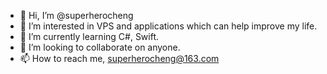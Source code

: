- 👋 Hi, I’m @superherocheng
- 👀 I’m interested in VPS and applications which can help improve my life.
- 🌱 I’m currently learning C#, Swift.
- 💞️ I’m looking to collaborate on anyone.
- 📫 How to reach me, superherocheng@163.com
